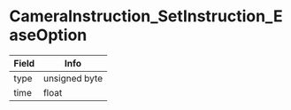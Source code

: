# CameraInstruction_SetInstruction_EaseOption

<table><thead><tr><th>Field</th><th>Info</th></tr></thead><tbody>
<tr><td>type</td><td>unsigned byte</td></tr>
<tr><td>time</td><td>float</td></tr>
</tbody></table>